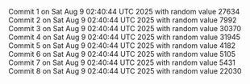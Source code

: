 Commit 1 on Sat Aug  9 02:40:44 UTC 2025 with random value 27634
Commit 2 on Sat Aug  9 02:40:44 UTC 2025 with random value 7992
Commit 3 on Sat Aug  9 02:40:44 UTC 2025 with random value 30370
Commit 4 on Sat Aug  9 02:40:44 UTC 2025 with random value 31945
Commit 5 on Sat Aug  9 02:40:44 UTC 2025 with random value 4182
Commit 6 on Sat Aug  9 02:40:44 UTC 2025 with random value 5105
Commit 7 on Sat Aug  9 02:40:44 UTC 2025 with random value 5431
Commit 8 on Sat Aug  9 02:40:44 UTC 2025 with random value 22030
